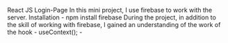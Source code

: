 React JS Login-Page
In this mini project, I use firebase to work with the server. 
Installation - npm install firebase
During the project, in addition to the skill of working with firebase, I gained an understanding of the work of the hook - useContext(); - 
